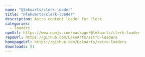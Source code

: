 ```yaml
---
name: "@lekoarts/clerk-loader"
title: "@lekoarts/clerk-loader"
description: Astro content loader for Clerk
categories:
  - loaders
npmUrl: https://www.npmjs.com/package/@lekoarts/clerk-loader
repoUrl: https://github.com/LekoArts/astro-loaders
homepageUrl: https://github.com/LekoArts/astro-loaders
downloads: 51
---
```


